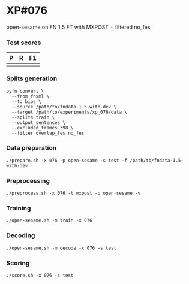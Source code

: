 # XP\#076

open-sesame on FN 1.5 FT with MXPOST + filtered no_fes

### Test scores
| P| R | F1 |
| --- | --- | --- |
|  |  |  |


### Splits generation
```
pyfn convert \
  --from fnxml \
  --to bios \
  --source /path/to/fndata-1.5-with-dev \
  --target /path/to/experiments/xp_076/data \
  --splits train \
  --output_sentences \
  --excluded_frames 398 \
  --filter overlap_fes no_fes
```

### Data preparation
```
./prepare.sh -x 076 -p open-sesame -s test -f /path/to/fndata-1.5-with-dev
```

### Preprocessing
```
./preprocess.sh -x 076 -t mxpost -p open-sesame -v
```

### Training
```
./open-sesame.sh -m train -x 076
```

### Decoding
```
./open-sesame.sh -m decode -x 076 -s test
```

### Scoring
```
./score.sh -x 076 -s test
```
